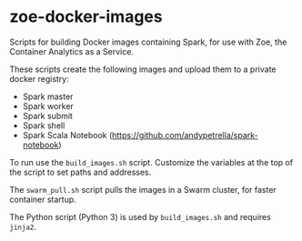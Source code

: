 # zoe-docker-images

Scripts for building Docker images containing Spark, for use with Zoe, the Container Analytics as a Service.

These scripts create the following images and upload them to a private docker registry:

* Spark master
* Spark worker
* Spark submit
* Spark shell
* Spark Scala Notebook (https://github.com/andypetrella/spark-notebook)

To run use the `build_images.sh` script. Customize the variables at the top of the script to set paths and addresses.

The `swarm_pull.sh` script pulls the images in a Swarm cluster, for faster container startup.

The Python script (Python 3) is used by `build_images.sh` and requires `jinja2`.

